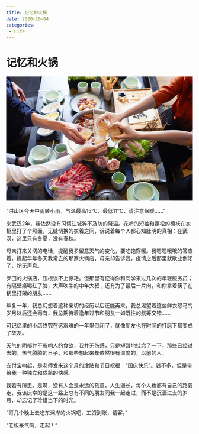 ```yaml
---
title: 记忆和火锅
date: 2020-10-04
categories:
 - Life
---
```


<!---->

# 记忆和火锅

![img](./assets/64B0157598F741689261429.jpg)

“洪山区今天中雨转小雨，气温最高15℃，最低11℃，请注意保暖……” 

来武汉2年，我依然没有习惯江城猝不及防的降温。花哨的短袖和蓬松的棉袄在衣柜里打了个照面，无缝切换的衣着之间，诉说着每个人都心知肚明的真相：在武汉，这里只有冬夏，没有春秋。 

母亲打来关切的电话，提醒我多留意天气的变化，要吃饱穿暖。我嗯嗯哦哦的答应着，提起年年冬天我常去的那家火锅店，母亲却告诉我，疫情之后那里就歇业倒闭了，悄无声息。 

罗田的火锅店，压根谈不上惊艳。但那里有记得你和同学来过几次的年轻服务员；有隔壁桌喝红了脸，大声吹牛的中年大叔；还有为了最后一片肉，和你拿着筷子在锅里打架的朋友…… 

年复一年，我总幻想着这种亲切的经历以后还能再来，我总渴望着这些鲜衣怒马的岁月以后还会再有，我总期待着逢年过节和朋友一如既往的觥筹交错…… 

可记忆里的小店终究在这艰难的一年里倒闭了，就像朋友也在时间的打磨下都变成了故友。

天气的阴郁并不影响人的食欲，我并无伤感，只是短暂地挂念了一下，那些已经过去的，热气腾腾的日子，和那些想起来却依然很有温度的，以前的人。 

支付宝响起，是老师发来这个月的津贴和节日祝福：“国庆快乐”。钱不多，但是带给我一种独立和成熟的快感。 

我若有所思。是啊，没有人会是永远的孩童，人生漫长，每个人也都有自己的路要走，我该庆幸的是这一路上总有不同的朋友同我一起走过，而不是沉湎过去的岁月，却忘记了珍惜当下的时光。

 “哥几个晚上去吃东澜岸的火锅吧，工资到账，请客。”

 “老板豪气啊，走起！”
